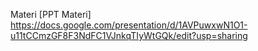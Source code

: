 Materi [PPT Materi] https://docs.google.com/presentation/d/1AVPuwxwN1O1-u11tCCmzGF8F3NdFC1VJnkqTIyWtGQk/edit?usp=sharing
